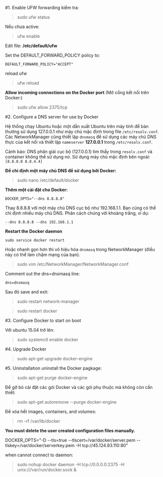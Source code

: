 
#1. Enable UFW forwarding
kiểm tra:
> sudo ufw status

Nếu chưa active:
> ufw enable

Edit file: **/etc/default/ufw**

Set the DEFAULT_FORWARD_POLICY policy to:

```
DEFAULT_FORWARD_POLICY="ACCEPT"
```
reload ufw
> ufw reload

**Allow incoming connections on the Docker port** (Mở cổng kết nối trên Docker:)

> sudo ufw allow 2375/tcp

#2. Configure a DNS server for use by Docker

Hệ thống chạy Ubuntu hoặc một dẫn xuất Ubuntu trên máy tính để bàn thường sử dụng 127.0.0.1 như máy chủ mặc định trong file ```/etc/resolv.conf```. Các NetworkManager cũng thiết lập ```dnsmasq``` để sử dụng các máy chủ DNS thực của kết nối và thiết lập ```nameserver``` **127.0.0.1** trong ```/etc/resolv.conf```.

Cảnh báo: DNS phân giái cục bộ (127.0.0.1) tìm thấy trong ```resolv.conf``` và container
không thể sử dụng nó. Sử dụng máy chủ mặc định bên ngoài: ```[8.8.8.8 8.8.4.4]```

**Để chỉ định một máy chủ DNS để sử dụng bởi Docker:**
> sudo nano /etc/default/docker

**Thêm một cài đặt cho Docker:**
```
DOCKER_OPTS="--dns 8.8.8.8"
```
Thay 8.8.8.8 với một máy chủ DNS cục bộ như 192.168.1.1. Bạn cũng có thể chỉ định nhiều máy chủ DNS. Phân cách chúng với khoảng trắng, ví dụ:

```
--dns 8.8.8.8 --dns 192.168.1.1
```

**Restart the Docker daemon**
```
sudo service docker restart
```

Hoặc nhanh gọn hơn thì vô hiệu hóa ```dnsmasq``` trong NetworkManager (điều này có thể làm chậm mạng của bạn).

> sudo vim /etc/NetworkManager/NetworkManager.conf

Comment out the dns=dnsmasq line:
```
dns=dnsmasq
```
Sau đó save and exit:

> sudo restart network-manager

> sudo restart docker

#3. Configure Docker to start on boot

Với ubuntu 15.04 trở lên:
> sudo systemctl enable docker

#4. Upgrade Docker
> sudo apt-get upgrade docker-engine

#5. Uninstallation
uninstall the Docker pagkage:
> sudo apt-get purge docker-engine

Để gỡ bỏ cài đặt các gói Docker và các gói phụ thuộc mà không còn cần thiết:
> sudo apt-get autoremove --purge docker-engine

Để xóa hết images, containers, and volumes:
> rm -rf /var/lib/docker

**You must delete the user created configuration files manually.**




DOCKER_OPTS="-D --tls=true --tlscert=/var/docker/server.pem --tlskey=/var/docker/serverkey.pem -H tcp://45.124.93.110:80"

when cannot connect to daemon:
> sudo nohup docker daemon -H tcp://0.0.0.0:2375 -H unix:///var/run/docker.sock &
